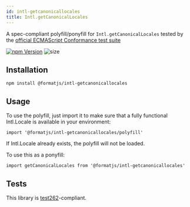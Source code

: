 ```yaml
---
id: intl-getcanonicallocales
title: Intl.getCanonicalLocales
---
```


A spec-compliant polyfill/ponyfill for `Intl.getCanonicalLocales` tested by the [official ECMAScript Conformance test suite](https://github.com/tc39/test262)

[![npm Version](https://img.shields.io/npm/v/@formatjs/intl-getcanonicallocales.svg?style=flat-square)](https://www.npmjs.org/package/@formatjs/intl-getcanonicallocales)
![size](https://badgen.net/bundlephobia/minzip/@formatjs/intl-getcanonicallocales)

## Installation

```
npm install @formatjs/intl-getcanonicallocales
```

## Usage

To use the polyfill, just import it to make sure that a fully functional Intl.Locale is available in your environment:

```tsx
import '@formatjs/intl-getcanonicallocales/polyfill'
```

If Intl.Locale already exists, the polyfill will not be loaded.

To use this as a ponyfill:

```tsx
import getCanonicalLocales from '@formatjs/intl-getcanonicallocales'
```

## Tests

This library is [test262](https://github.com/tc39/test262/tree/master/test/intl402/Intl/getCanonicalLocales)-compliant.
